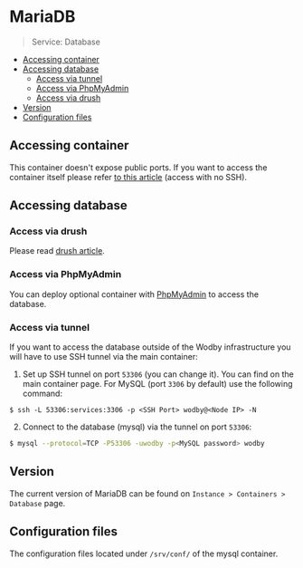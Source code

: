 # MariaDB 

> Service: Database

* [Accessing container](#accessing-container)
* [Accessing database](#accessing-database)
    * [Access via tunnel](#access-via-tunnel)
    * [Access via PhpMyAdmin](#access-via-phpmyadmin)
    * [Access via drush](#access-via-drush)
* [Version](#version)    
* [Configuration files](#configuration-files)

## Accessing container 

This container doesn't expose public ports. If you want to access the container itself please refer [to this article](access.md) (access with no SSH).

## Accessing database

### Access via drush

Please read [drush article](../../apps/drupal/drush.md).

### Access via PhpMyAdmin

You can deploy optional container with [PhpMyAdmin](phpmyadmin.md) to access the database.  

### Access via tunnel

If you want to access the database outside of the Wodby infrastructure you will have to use SSH tunnel via the main container: 

1. Set up SSH tunnel on port `53306` (you can change it). You can find <SSH Port> <Node IP> on the main container page. For MySQL (port `3306` by default) use the following command:
```
$ ssh -L 53306:services:3306 -p <SSH Port> wodby@<Node IP> -N
``` 

2. Connect to the database (mysql) via the tunnel on port `53306`:
```bash
$ mysql --protocol=TCP -P53306 -uwodby -p<MySQL password> wodby
```

## Version

The current version of MariaDB can be found on `Instance > Containers > Database` page.

## Configuration files

The configuration files located under `/srv/conf/` of the mysql container.